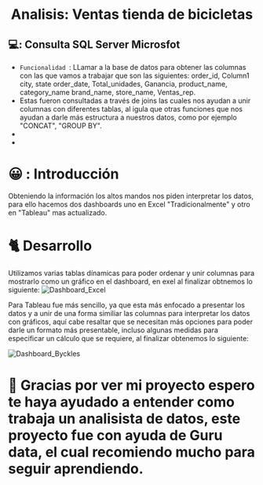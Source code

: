 <h1 align="center"> Analisis: Ventas tienda de bicicletas </h1>

## 💻: Consulta SQL Server Microsfot
- `Funcionalidad `: LLamar a la base de datos para obtener las columnas con las que vamos a trabajar que son las siguientes: order_id,  Column1	city,	state	order_date,	Total_unidades,	Ganancia,	product_name,	category_name	brand_name,	store_name,	Ventas_rep.
- Estas fueron consultadas a través de joins las cuales nos ayudan a unir columnas con diferentes tablas, al igula que otras funciones que nos ayudan a darle más estructura a nuestros datos, como por ejemplo "CONCAT", "GROUP BY".
- 
- 
# :grinning: : Introducción 

Obteniendo la información los altos mandos nos piden interpretar los datos, para ello hacemos dos dashboards uno en Excel "Tradicionalmente" y otro en "Tableau" mas actualizado.

# :cat2: Desarrollo 

Utilizamos varias tablas dínamicas para poder ordenar y unir columnas para mostrarlo como un gráfico en el dashboard, en exel al finalizar obtnemos lo siguiente: 
![Dashboard_Excel](https://github.com/JuanMario0/Bikes_Stores/assets/105962476/50cc8f78-5dc5-46f8-8a6f-91e5253a394f)


Para Tableau fue más sencillo, ya que esta más enfocado a presentar los datos y a unir de una forma similiar las columnas para interpretar los datos con gráficos, aquí cabe resaltar que
se necesitan más opciones para poder darle un formato más presentable, incluso algunas medidas para especificar un cálculo que se requiere, al finalizar obtenemos lo siguiente: 


![Dashboard_Byckles](https://github.com/JuanMario0/Bikes_Stores/assets/105962476/36b8ac5c-b157-4cc1-a6e4-3fe176fb8425)


# :whale: Gracias por ver mi proyecto espero te haya ayudado a entender como trabaja un analisista de datos, este proyecto fue con ayuda de Guru data, el cual recomiendo mucho para seguir aprendiendo.
